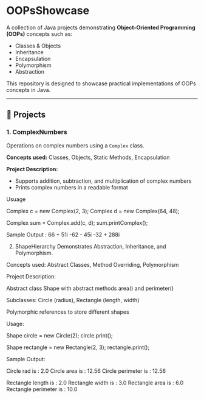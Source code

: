 # OOPsShowcase

A collection of Java projects demonstrating **Object-Oriented Programming (OOPs)** concepts such as:

- Classes & Objects  
- Inheritance  
- Encapsulation  
- Polymorphism  
- Abstraction  

This repository is designed to showcase practical implementations of OOPs concepts in Java.

---

## 📌 Projects

### 1. ComplexNumbers
Operations on complex numbers using a `Complex` class.

**Concepts used:** Classes, Objects, Static Methods, Encapsulation  

**Project Description:**  
- Supports addition, subtraction, and multiplication of complex numbers  
- Prints complex numbers in a readable format  

Usuage


Complex c = new Complex(2, 3);
Complex d = new Complex(64, 48);

Complex sum = Complex.add(c, d);
sum.printComplex();

Sample Output :
66 + 51i
-62 - 45i
-32 + 288i

2.	ShapeHierarchy
Demonstrates Abstraction, Inheritance, and Polymorphism.

Concepts used: Abstract Classes, Method Overriding, Polymorphism

Project Description:

Abstract class Shape with abstract methods area() and perimeter()

Subclasses: Circle (radius), Rectangle (length, width)

Polymorphic references to store different shapes

Usage:

Shape circle = new Circle(2);
circle.print();

Shape rectangle = new Rectangle(2, 3);
rectangle.print();


Sample Output:

Circle rad is : 2.0
Circle area is : 12.56
Circle perimeter is : 12.56

Rectangle length is : 2.0
Rectangle width is : 3.0
Rectangle area is : 6.0
Rectangle perimeter is : 10.0
